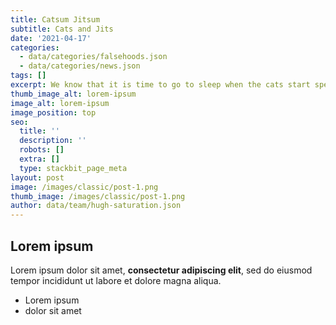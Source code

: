 ```yaml
---
title: Catsum Jitsum
subtitle: Cats and Jits
date: '2021-04-17'
categories:
  - data/categories/falsehoods.json
  - data/categories/news.json
tags: []
excerpt: We know that it is time to go to sleep when the cats start speaking latin.
thumb_image_alt: lorem-ipsum
image_alt: lorem-ipsum
image_position: top
seo:
  title: ''
  description: ''
  robots: []
  extra: []
  type: stackbit_page_meta
layout: post
image: /images/classic/post-1.png
thumb_image: /images/classic/post-1.png
author: data/team/hugh-saturation.json
---
```

## Lorem ipsum

Lorem ipsum dolor sit amet, **consectetur adipiscing elit**, sed do eiusmod tempor incididunt ut labore et dolore magna aliqua.

- Lorem ipsum
- dolor sit amet